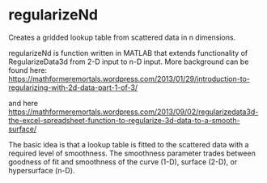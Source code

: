 # regularizeNd
Creates a gridded lookup table from scattered data in n dimensions.

regularizeNd is function written in MATLAB that extends functionality of RegularizeData3d from 2-D input to n-D input. More background can be found here:
https://mathformeremortals.wordpress.com/2013/01/29/introduction-to-regularizing-with-2d-data-part-1-of-3/

and here
https://mathformeremortals.wordpress.com/2013/09/02/regularizedata3d-the-excel-spreadsheet-function-to-regularize-3d-data-to-a-smooth-surface/


The basic idea is that a lookup table is fitted to the scattered data with a required level of smoothness. The smoothness parameter trades between goodness of fit and smoothness of the curve (1-D), surface (2-D), or hypersurface (n-D).
